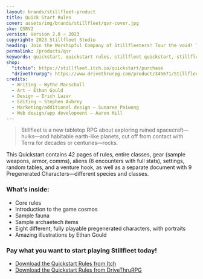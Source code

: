```yaml
---
layout: brands/stillfleet-product
title: Quick Start Rules
cover: assets/img/brands/stillfleet/qsr-cover.jpg
sku: QSRV2
version: Version 2.0 ☉ 2023
copyright: 2023 Stillfleet Studio
heading: Join the Worshipful Company of Stillfleeters! Tour the void! Try to survive!
permalink: /products/qsr
keywords: quickstart, quickstart rules, stillfleet quickstart, stillfleet intro, stillfleet pregens, pregenerated characters
shop:
  "itchio": https://stillfleet.itch.io/quickstart/purchase
  "drivethrurpg": https://www.drivethrurpg.com/product/345671/Stillfleet--Quickstart-Rules
credits:
  - Writing – Wythe Marschall
  - Art – Ethan Gould
  - Design – Erich Lazar
  - Editing – Stephen Aubrey
  - Marketing/additional design – Sunaree Paiwong
  - Web design/app development – Aaron Hill
---
```


> Stillfleet is a new tabletop RPG about exploring ruined spacecraft—hulks—and habitable earth-like planets, cut off from contact with Terra for decades or centuries—rocks.

This Quickstart contains 42 pages of rules, entire classes, gear (sample weapons, armor, comms), aliens (6 encounters with full stats), settings, random tables, and a venture hook, as well as a separate document with 9 Pregenerated Characters—different species and classes.

### What’s inside:

- Core rules
- Introduction to the game cosmos
- Sample fauna
- Sample archaetech items
- Eight different, fully playable pregenerated characters, with portraits
- Amazing illustrations by Ethan Gould


### Pay what you want to start playing Stillfleet today!

<ul class="button-list">
  <li>
    <a href="https://stillfleet.itch.io/quickstart" class="external itchio">
      Download the Quickstart Rules from Itch
    </a>
  </li>
  <li>
    <a href="https://www.drivethrurpg.com/product/345671/Stillfleet--Quickstart-Rules" class="external drivethrurpg">
      Download the Quickstart Rules from DriveThruRPG
    </a>
  </li>
</ul>
